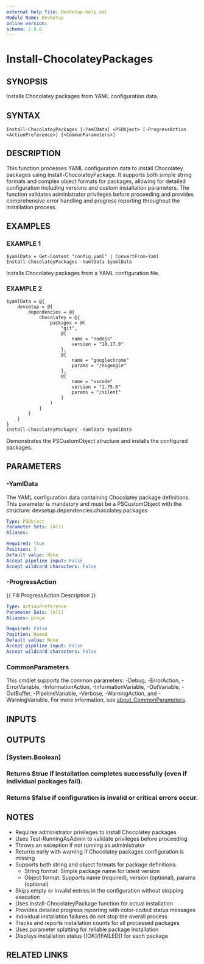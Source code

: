 ```yaml
---
external help file: DevSetup-help.xml
Module Name: DevSetup
online version:
schema: 2.0.0
---
```


# Install-ChocolateyPackages

## SYNOPSIS
Installs Chocolatey packages from YAML configuration data.

## SYNTAX

```
Install-ChocolateyPackages [-YamlData] <PSObject> [-ProgressAction <ActionPreference>] [<CommonParameters>]
```

## DESCRIPTION
This function processes YAML configuration data to install Chocolatey packages using Install-ChocolateyPackage.
It supports both simple string formats and complex object formats for packages, allowing for detailed 
configuration including versions and custom installation parameters.
The function validates administrator 
privileges before proceeding and provides comprehensive error handling and progress reporting throughout 
the installation process.

## EXAMPLES

### EXAMPLE 1
```
$yamlData = Get-Content "config.yaml" | ConvertFrom-Yaml
Install-ChocolateyPackages -YamlData $yamlData
```

Installs Chocolatey packages from a YAML configuration file.

### EXAMPLE 2
```
$yamlData = @{
    devsetup = @{
        dependencies = @{
            chocolatey = @{
                packages = @(
                    "git",
                    @{
                        name = "nodejs"
                        version = "18.17.0"
                    },
                    @{
                        name = "googlechrome"
                        params = "/nogoogle"
                    },
                    @{
                        name = "vscode"
                        version = "1.75.0"
                        params = "/silent"
                    }
                )
            }
        }
    }
}
Install-ChocolateyPackages -YamlData $yamlData
```

Demonstrates the PSCustomObject structure and installs the configured packages.

## PARAMETERS

### -YamlData
The YAML configuration data containing Chocolatey package definitions.
This parameter is mandatory and must be a PSCustomObject with the structure:
devsetup.dependencies.chocolatey.packages

```yaml
Type: PSObject
Parameter Sets: (All)
Aliases:

Required: True
Position: 1
Default value: None
Accept pipeline input: False
Accept wildcard characters: False
```

### -ProgressAction
{{ Fill ProgressAction Description }}

```yaml
Type: ActionPreference
Parameter Sets: (All)
Aliases: proga

Required: False
Position: Named
Default value: None
Accept pipeline input: False
Accept wildcard characters: False
```

### CommonParameters
This cmdlet supports the common parameters: -Debug, -ErrorAction, -ErrorVariable, -InformationAction, -InformationVariable, -OutVariable, -OutBuffer, -PipelineVariable, -Verbose, -WarningAction, and -WarningVariable. For more information, see [about_CommonParameters](http://go.microsoft.com/fwlink/?LinkID=113216).

## INPUTS

## OUTPUTS

### [System.Boolean]
### Returns $true if installation completes successfully (even if individual packages fail).
### Returns $false if configuration is invalid or critical errors occur.
## NOTES
- Requires administrator privileges to install Chocolatey packages
- Uses Test-RunningAsAdmin to validate privileges before proceeding
- Throws an exception if not running as administrator
- Returns early with warning if Chocolatey packages configuration is missing
- Supports both string and object formats for package definitions:
  * String format: Simple package name for latest version
  * Object format: Supports name (required), version (optional), params (optional)
- Skips empty or invalid entries in the configuration without stopping execution
- Uses Install-ChocolateyPackage function for actual installation
- Provides detailed progress reporting with color-coded status messages
- Individual installation failures do not stop the overall process
- Tracks and reports installation counts for all processed packages
- Uses parameter splatting for reliable package installation
- Displays installation status (\[OK\]/\[FAILED\]) for each package

## RELATED LINKS
